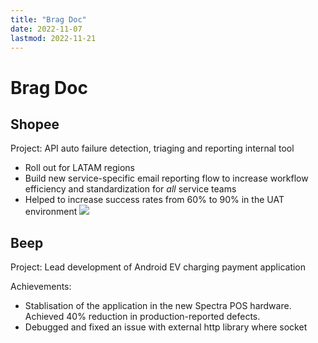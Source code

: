 ```yaml
---
title: "Brag Doc"
date: 2022-11-07
lastmod: 2022-11-21
---
```

# Brag Doc
## Shopee
Project: API auto failure detection, triaging and reporting internal tool
- Roll out for LATAM regions
- Build new service-specific email reporting flow to increase workflow efficiency and standardization for *all* service teams
- Helped to increase success rates from 60% to 90% in the UAT environment
![](https://i.imgur.com/tqHMsB9.png)

## Beep
Project: Lead development of Android EV charging payment application

Achievements:
- Stablisation of the application in the new Spectra POS hardware. Achieved 40% reduction in production-reported defects.
- Debugged and fixed an issue with external http library where socket 

